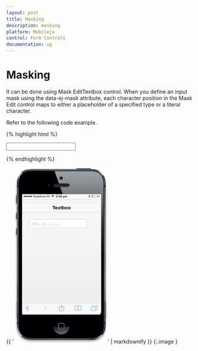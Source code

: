 ```yaml
---
layout: post
title: Masking
description: masking
platform: Mobilejs
control: Form Controls
documentation: ug
---
```


# Masking

It can be done using Mask EditTextbox control. When you define an input mask using the data-ej-mask attribute, each character position in the Mask Edit control maps to either a placeholder of a specified type or a literal character.

Refer to the following code example.

{% highlight html %}



<input id="textbox_sample" data-role="ejmmaskedit" data-ej-watermarktext="Maskedit" data-ej-mask="+1 (999) 999-9999" />





{% endhighlight %}



{{ '![C:/Users/isuriyar/AppData/Local/Temp/SNAGHTML195b49f5.PNG](Masking_images/Masking_img1.png)' | markdownify }}
{:.image }


